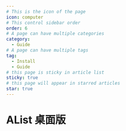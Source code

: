 ```yaml
---
# This is the icon of the page
icon: computer
# This control sidebar order
order: 6
# A page can have multiple categories
category:
  - Guide
# A page can have multiple tags
tag:
  - Install
  - Guide
# this page is sticky in article list
sticky: true
# this page will appear in starred articles
star: true
---
```


# AList 桌面版

<NaiveClient>
<Desktop />
</NaiveClient>

<script setup lang="ts">
import Desktop from "@Desktop";
</script>
